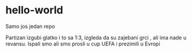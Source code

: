 # hello-world
Samo jos jedan repo


Partizan izgubi glatko i to sa 1:3, izgleda da su zajebani grci , ali ima nade u revansu. Ispali smo ali smo prosli u cup UEFA i prezimili u Evropi

